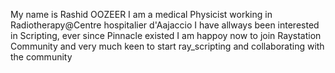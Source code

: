 My name is Rashid OOZEER
I am a medical Physicist working in Radiotherapy@Centre hospitalier d'Aajaccio
I have allways been interested in Scripting, ever since Pinnacle existed
I am happoy now to join Raystation Community and very much keen to start ray_scripting and collaborating with the community

<!---
roozeer/roozeer is a ✨ special ✨ repository because its `README.md` (this file) appears on your GitHub profile.
You can click the Preview link to take a look at your changes.
--->
